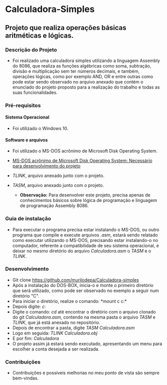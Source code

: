 # Calculadora-Simples

## Projeto que realiza operações básicas aritméticas e lógicas.

### Descrição do Projeto
* Foi realizado uma calculadora simples utilizando a linguagem Assembly do 8086, que realiza as funções algébricas como soma, subtração, divisão e multiplicação sem ter números decimais, e também, operações lógicas, como por exemplo AND, OR e entre outras como pode estar sendo observado no arquivo anexado que contém o enunciado do projeto proposto para a realização do trabalho e todas as suas funcionalidades.

 ### Pré-requisitos
 
 #### Sistema Operacional
* Foi utilizado o Windows 10.

#### Software e arquivos
* Foi utilizado o MS-DOS acrônimo de Microsoft Disk Operating System.
* <a> [MS-DOS acrônimo de Microsoft Disk Operating System: Necessário para desenvolvimento do projeto](https://blogs.technet.microsoft.com/microsoft_blog/2014/03/25/microsoft-makes-source-code-for-ms-dos-and-word-for-windows-available-to-public/)
 * *TLINK*, arquivo anexado junto com o projeto.
 * *TASM*, arquivo anexado junto com o projeto.
 
   * **Observação:** Para desenvolver este projeto, precisa apenas de conhecimentos básicos sobre lógica de programação e linguagem de programação Assembly 8086.

### Guia de instalação
* Para executar o programa precisa estar instalando o MS-DOS, ou outro programa que compile e execute arquivos *.asm*, estará sendo relatado como executar utilizando o MS-DOS, precisando estar instalando-o no computador, referente a compatibilidade de seu sistema operacional, e deixar no mesmo diretório do arquivo *Calculadora.asm* o *TASM* e o *TLINK*. 

### Desenvolvimento
* Git clone https://github.com/murilodepa/Calculadora-simples
* Após a instalação do DOS-BOX, inicia-o e monte o primeiro diretório que será utilizado, como pode ser observado no exemplo a seguir num diretório "C". 
* Para iniciar o diretório, realize o comando: *mount c c:\*
* Depois digite: *c:*
* Digite o comando: *cd* até encontrar o diretório com o arquivo clonado do git *Calculadora.asm*, contendo na mesma pasta o arquivo *TASM* e *TLINK*, que já está anexado no repositório.
* Depois de encontrar a pasta, digite _TASM Calculadora.asm_
* Logo em seguida: *TLINK Calculadora.obj*
* E por fim: *Calculadora*
* O projeto assim já estará sendo executado, apresentando um menu para escolher a conta desejada a ser realizada.

### Contribuições
* Contribuições e possíveis melhorias no meu ponto de vista são sempre bem-vindas.
